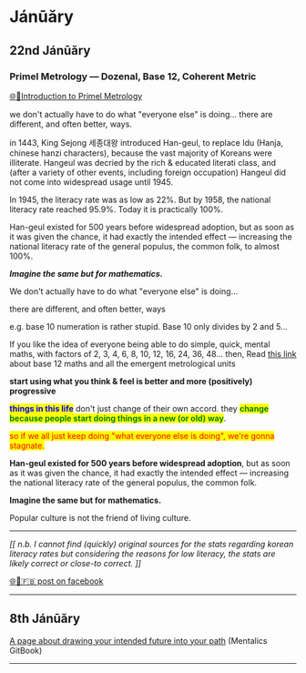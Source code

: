 # Jánūăry

## 22nd Jánūăry

### Primel Metrology — Dozenal, Base 12, Coherent Metric

[🌐🔗Introduction to Primel Metrology](https://primelmetrology.atlassian.net/wiki/spaces/PM/pages/35565/Introduction+to+the+Primel+Metrology)

we don't actually have to do what "everyone else" is doing... there are different, and often better, ways.

in 1443, King Sejong 세종대왕 introduced Han-geul, to replace Idu (Hanja, chinese hanzi characters), because the vast majority of Koreans were illiterate. Hangeul was decried by the rich & educated literati class, and (after a variety of other events, including foreign occupation) Hangeul did not come into widespread usage until 1945.

In 1945, the literacy rate was as low as 22%. But by 1958, the national literacy rate reached 95.9%. Today it is practically 100%.

Han-geul existed for 500 years before widespread adoption, but as soon as it was given the chance, it had exactly the intended effect — increasing the national literacy rate of the general populus, the common folk, to almost 100%.

_**Imagine the same but for mathematics.**_

We don't actually have to do what "everyone else" is doing...

there are different, and often better, ways

e.g. base 10 numeration is rather stupid. Base 10 only divides by 2 and 5...

If you like the idea of everyone being able to do simple, quick, mental maths, with factors of 2, 3, 4, 6, 8, 10, 12, 16, 24, 36, 48... then, Read [this link](https://primelmetrology.atlassian.net/wiki/spaces/PM/pages/35565/Introduction+to+the+Primel+Metrology) about base 12 maths and all the emergent metrological units

**start using what you think & feel is better and more (positively) progressive**

<mark style="color:blue;">**things in this life**</mark> don't just change of their own accord. they <mark style="color:green;">**change because people start doing things in a new (or old) way**</mark>.

<mark style="color:red;">so if we all just keep doing "what everyone else is doing", we're gonna stagnate.</mark>

**Han-geul existed for 500 years before widespread adoption**, but as soon as it was given the chance, it had exactly the intended effect — increasing the national literacy rate of the general populus, the common folk.

**Imagine the same but for mathematics.**

Popular culture is not the friend of living culture.

***

_\[\[ n.b. I cannot find (quickly) original sources for the stats regarding korean literacy rates but considering the reasons for low literacy, the stats are likely correct or close-to correct. ]]_

[🌐🔗🇫🇧 post on facebook](https://www.facebook.com/FarranDeTao/posts/pfbid0BVgyAb4BgKCrEXffZtfswV3RjPqTKvik9aN72oqKBZqvSiNMpEqxdeSE9HSN7cv2l)&#x20;



***



## 8th Jánūăry

[A page about drawing your intended future into your path](https://phlowyd-mentalics.gitbook.io/mastery/mental-mastery/spelling/futuring-basics) (Mentalics GitBook)&#x20;



***



